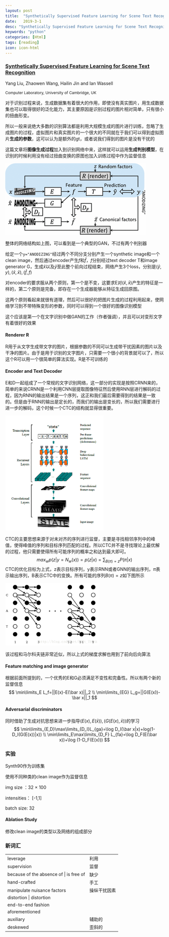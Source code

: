 ```yaml
---
layout: post
title:  "Synthetically Supervised Feature Learning for Scene Text Recognition"
date:   2019-3-1
desc: "Synthetically Supervised Feature Learning for Scene Text Recognition"
keywords: "python"
categories: [Html]
tags: [reading]
icon: icon-html
---
```




###    [Synthetically Supervised Feature Learning for Scene Text Recognition](https://link.springer.com/chapter/10.1007%2F978-3-030-01228-1_27)

<p style="font-size: 14px">Yang Liu, Zhaowen Wang, Hailin Jin and Ian Wassell </p>

<p style="font-size: 12px">Computer Laboratory, University of Cambridge, UK</p>

 对于识别过程来说，生成数据集有着很大的作用，即使没有真实图片，用生成数据集也可以取得很好的泛化能力，其主要原因是识别过程的图片相对简单，只有很小的扭曲形变。

 所以一般来说绝大多数的识别算法都是利用大规模生成的图片进行训练，忽略了生成图片的过程，虚拟图片和真实图片的一个很大的不同就在于我们可以得到虚拟图片**生成的参数**，这可以认为是额外的gt，或者说我们得到的图片是没有干扰的

 这篇文章将**图像生成过程**加入到识别网络中来，这样就可以运用**生成判别模型**，在识别的时候利用没有经过扭曲变换的原图也加入训练过程中作为监督信息

<img src="../assets/img/paper-1_1.jpg" style="zoom:100%">

整体的网络结构如上图，可以看到是一个典型的GAN，不过有两个判别器

给定一个`y="ANODIZING"`经过两个不同分支分别产生一个synthetic image和一个clean image，然后通过encoder产生$f$和$\hat f$，$f$分别经过text decoder T和image generator G，生成$\hat x$以及$\hat y$至此整个前向过程结束，网络产生3个loss，分别是$(\hat y,y),(\hat x,\bar x),(\hat f,f)$

对encoder的要求服从两个原则，第一个是不变，这要求E对$(\hat x,\bar x)$产生的特征是一样的，第二个原则是完备，即存在一个生成器能够从特征生成回原图。

这两个原则看起来就很有道理，然后可以很好的把图片生成的过程利用起来，使网络学习到不带特殊变形的参数，同时可以得到一个很好的图像识别模型

这个应该是第一个在文字识别中做GAN的工作（作者强调），并且可以对变形文字有着很好的效果

#### Renderer R

R用于从文字生成带文字的图片，根据参数的不同可以生成带干扰因素的图片以及干净的图片。由于是用于识别的文字图片，只需要一个很小的背景就可以了，所以这个R可以用一个很简单的算法实现。R是不可训练的

#### Encoder and Text Decoder

E和D一起组成了一个常规的文字识别网络，这一部分的实现是按照CRNN来的，简单的来说CRNN是一个利用CNN层提取图像特征然后使用RNN层进行解码的过程，因为RNN的输出结果是一个序列，这正和我们最后需要得到的结果是一致的。但是由于RNN的输出是定长的，而我们的输出是变长的，所以我们需要进行进一步的解码，这个时候一个CTC的结构就显得很重要。

<img src="..\assets\img\paper-1_2.jpg" style="zoom:60%">

CTC的主要思想来源于对未对齐的序列进行监督，主要是寻找相邻序列中的峰值，使得峰值的序列和目标序列匹配的过程。所以CTC并不是寻找理论上最优解的过程，他只需要使得所有可能序列的概率之和达到最大即可。
$$
max_wp(z|y=N_w(x))=p(z|x)=\sum_{B(\pi)=z}P(\pi|x)
$$
CTC的优化目标为上式，z表示目标序列，y表示RNN或者GNN的输出序列，$\pi$表示输出序列，B表示CTC中的变换。所有可能的序列$B(\pi)=z$如下图所示

<img src="..\assets\img\paper-1_3.jpg" style="zoom:60%">

该过程和马尔科夫链非常近似，所以上式的梯度求解也用到了前向后向算法

#### Feature matching and image generator

根据前面所提到的，一个优秀的E和G必须满足不变性和完备性。所以有两个新的监督信息
$$
\min\limits_E L_f=||E(x)-E(\bar x)||_2
\\
\min\limits_{EG} L_g=||G(E(x))-\bar x||_1
$$

#### Adversarial discriminators

同时借助了生成对抗思想来进一步指导$(E(x),E(\bar x)),(G(E(x),\bar x))$的学习
$$
\min\limits_{E,D}\max\limits_{D_I}L_{ga}=\log D_I(\bar x|x)+log(1-D_I(G(E(x))|x))
\\
\min\limits_E\max\limits_{D_F} L_{fa}=\log D_F(E(\bar x))+\log (1-D_F(E(x)))
$$

### 实验

Synth90作为训练集

使用不同种类的clean image作为监督信息

img size ：32 × 100

intensities： [-1,1]

batch size: 32

#### Ablation Study

修改clean image的类型以及网络的组成部分

### 新词汇

|                                          |              |
| :--------------------------------------- | ------------ |
| leverage                                 | 利用         |
| supervision                              | 监督         |
| because of the absence of \|  is free of | 缺少         |
| hand-crafted                             | 手工         |
| manipulate nuisance factors              | 操纵干扰因素 |
| distortion \| distortion                 |              |
| end-to-end fashion                       |              |
| aforementioned                           |              |
| auxiliary                                | 辅助的       |
| deskewed                                 | 歪斜的       |





